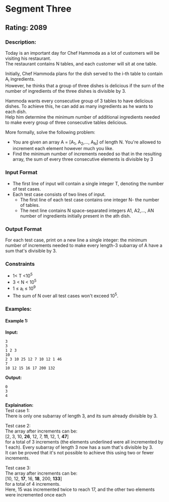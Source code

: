 # Segment Three
## Rating: 2089
### Description:
Today is an important day for Chef Hammoda as a lot of customers will be visiting his restaurant.  
The restaurant contains N tables, and each customer will sit at one table.

Initially, Chef Hammoda plans for the dish served to the i-th table to contain A<sub>i</sub> ingredients.  
However, he thinks that a group of three dishes is delicious if the surn of the number of ingredients of the three dishes is divisible by 3.

Hammoda wants every consecutive group of 3 tables to have delicious dishes. To achieve this, he can add as many ingredients as he wants to each dish.  
Help him determine the minimum number of additional ingredients needed to make every group of three consecutive tables delicious.

More formally, solve the following problem:
- You are given an array A = [A<sub>1</sub>, A<sub>2</sub>,..., A<sub>N</sub>] of length N. You're allowed to increment each element however much you like.
- Find the minimum number of increments needed so that in the resulting array, the sum of every three consecutive elements is divisible by 3
### Input Format
- The first line of input will contain a single integer T, denoting the number of test cases.
- Each test case consists of two lines of input.
    - The first line of each test case contains one integer N- the number of tables.
    - The next line contains N space-separated integers A1, A2,..., AN number of ingredients initially present in the ath dish.
### Output Format
For each test case, print on a new line a single integer: the minimum number of increments needed to make every length-3 subarray of A have a sum that's divisible by 3.
### Constraints
- 1< T <10<sup>5</sup>
- 3 < N < 10<sup>5</sup>
- 1 ≤ a<sub>i</sub> ≤ 10<sup>9</sup>
- The sum of N over all test cases won't exceed 10<sup>5</sup>.

### Examples:
#### Example 1:
**Input:**
```
3
3
1 2 3 
10
2 3 10 25 12 7 10 12 1 46
7
10 12 15 16 17 200 132
```
**Output:**
```
0
3
4
```
**Explaination:**  
Test case 1:  
There is only one subarray of length 3, and its sum already divisible by 3.

Test case 2:  
The array after increments can be:  
[2, 3, 10, <b>26</b>, 12, 7, **11**, 12, 1, **47**]  
for a total of 3 increments (the elements underlined were all incremented by 1 each). Every subarray of length 3 now has a sum that's divisible by 3.  
It can be proved that it's not possible to achieve this using two or fewer increments.

Test case 3:  
The array after increments can be:  
[10, 12, **17**, 16, **18**, 200, **133**]  
for a total of 4 increments.  
Here, 15 was incremented twice to reach 17, and the other two elements were incremented once each